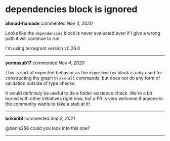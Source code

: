 # dependencies block is ignored

**ahmad-hamade** commented *Nov 4, 2020*

Looks like the `dependencies` block is never evaluated even if I give a wrong path it will continue to run.

I'm using terragrunt version v0.26.0
<br />
***


**yorinasub17** commented *Nov 4, 2020*

This is sort of expected behavior as the `dependencies` block is only used for constructing the graph in `xxx-all` commands, but does not do any form of validation outside of type checks.

It would definitely be useful to do a folder existence check. We're a bit buried with other initiatives right now, but a PR is very welcome if anyone in the community wants to take a stab at it!
***

**brikis98** commented *Sep 2, 2021*

@denis256 could you look into this one?
***

